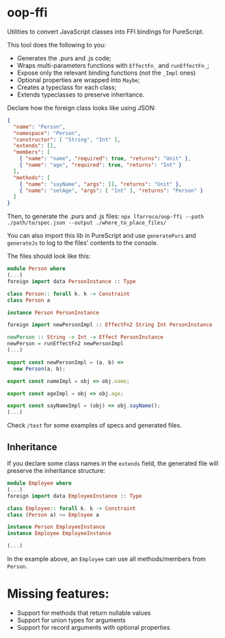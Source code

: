 # oop-ffi
Utilities to convert JavaScript classes into FFI bindings for PureScript.

This tool does the following to you:
- Generates the .purs and .js code;
- Wraps multi-parameters functions with `EffectFn_` and `runEffectFn_`;
- Expose only the relevant binding functions (not the `_Impl` ones)
- Optional properties are wrapped into `Maybe`;
- Creates a typeclass for each class;
- Extends typeclasses to preserve inheritance.

Declare how the foreign class looks like using JSON:

```json
{
  "name": "Person",
  "namespace": "Person",
  "constructor": [ "String", "Int" ],
  "extends": [],
  "members": [
    { "name": "name", "required": true, "returns": "Unit" },
    { "name": "age", "required": true, "returns": "Int" }
  ],
  "methods": [
    { "name": "sayName", "args": [], "returns": "Unit" },
    { "name": "setAge", "args": [ "Int" ], "returns": "Person" }
  ]
}
```

Then, to generate the .purs and .js files:
`npx lfarroco/oop-ffi --path ./path/to/spec.json --output ./where_to_place_files/`

You can also import this lib in PureScript and use `generatePurs` and `generateJs` to 
log to the files' contents to the console.

The files should look like this:

```purescript
module Person where
(...)
foreign import data PersonInstance :: Type

class Person:: forall k. k -> Constraint
class Person a

instance Person PersonInstance

foreign import newPersonImpl :: EffectFn2 String Int PersonInstance

newPerson :: String -> Int -> Effect PersonInstance
newPerson = runEffectFn2 newPersonImpl
(...)
```

```javascript
export const newPersonImpl = (a, b) =>
  new Person(a, b);

export const nameImpl = obj => obj.name;

export const ageImpl = obj => obj.age;

export const sayNameImpl = (obj) => obj.sayName();
(...)
```

Check `/test` for some examples of specs and generated files.

## Inheritance

If you declare some class names in the `extends` field, the generated 
file will preserve the inheritance structure:

```purescript
module Employee where
(...)
foreign import data EmployeeInstance :: Type

class Employee:: forall k. k -> Constraint
class (Person a) <= Employee a

instance Person EmployeeInstance
instance Employee EmployeeInstance

(...)
```

In the example above, an `Employee` can use all methods/members from `Person`.

# Missing features:
- Support for methods that return nullable values
- Support for union types for arguments
- Support for record arguments with optional properties
